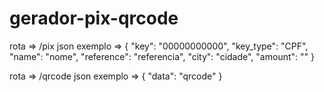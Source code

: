 # gerador-pix-qrcode

rota => /pix 
json exemplo => {
	"key": "00000000000",
	"key_type": "CPF",
	"name": "nome",
	"reference": "referencia",
	"city": "cidade",
	"amount": ""
}

rota => /qrcode
json exemplo => {
	"data": "qrcode"
}
